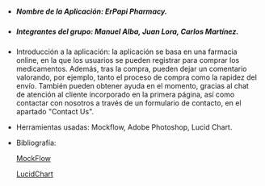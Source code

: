 * ##### Nombre de la Aplicación: ErPapi Pharmacy.

* ##### Integrantes del grupo: Manuel Alba, Juan Lora, Carlos Martínez.

* Introducción a la aplicación: la aplicación se basa en una farmacia online, en la que los usuarios se pueden registrar para comprar los medicamentos. Además, tras la compra, pueden dejar un comentario valorando, por ejemplo, tanto el proceso de compra como la rapidez del envío. También pueden obtener ayuda en el momento, gracias al chat de atención al cliente incorporado en la primera página, así como contactar con nosotros a través de un formulario de contacto, en el apartado "Contact Us".

* Herramientas usadas: Mockflow, Adobe Photoshop, Lucid Chart.

* Bibliografía: 

  [MockFlow](https://mockflow.com/)

  [LucidChart](<https://www.lucidchart.com/>)

  